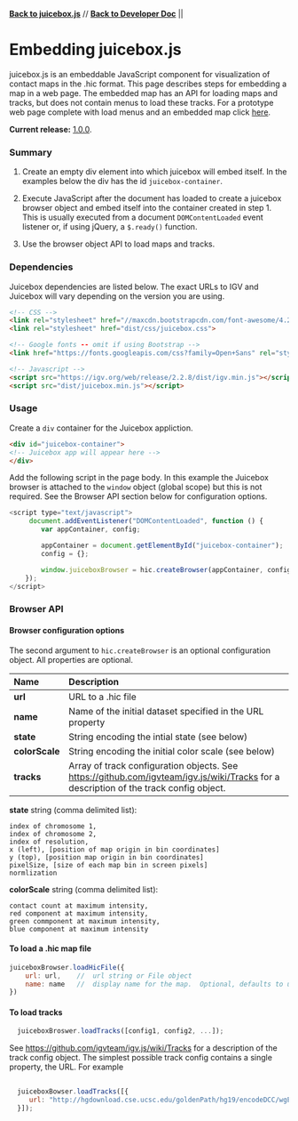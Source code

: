 [**Back to juicebox.js**](../) // [**Back to Developer Doc**](developers) || 


# Embedding juicebox.js

juicebox.js is an embeddable JavaScript component for visualization of contact maps in the .hic format.  This page describes steps for embedding a map in a
web page.  The embedded map has an API for loading maps and tracks, but
does not contain menus to load these tracks.   For a prototype web page
complete with load menus and an embedded map click [here](site).

**Current release:** [1.0.0](https://igv.org/web/jb/release/1.0.0/).

### Summary

1. Create an empty div element into which juicebox will embed itself.  In the examples
below the div has the id `juicebox-container`.

2. Execute JavaScript after the document has loaded to create a juicebox browser object and embed itself into the container created in step 1.   This is usually
executed from a document `DOMContentLoaded` event listener or, if using
jQuery,  a `$.ready()` function.

3. Use the browser object API to load maps and tracks.


### Dependencies

Juicebox dependencies are listed below.   The exact URLs to IGV and Juicebox
will vary depending on the version you are using.

```html
<!-- CSS -->
<link rel="stylesheet" href="//maxcdn.bootstrapcdn.com/font-awesome/4.2.0/css/font-awesome.min.css">
<link rel="stylesheet" href="dist/css/juicebox.css">

<!-- Google fonts -- omit if using Bootstrap -->
<link href="https://fonts.googleapis.com/css?family=Open+Sans" rel="stylesheet">

<!-- Javascript -->
<script src="https://igv.org/web/release/2.2.8/dist/igv.min.js"></script></script>
<script src="dist/juicebox.min.js"></script>
```

### Usage

Create a `div` container for the Juicebox appliction.

```html
<div id="juicebox-container">
<!-- Juicebox app will appear here -->
</div>
```

Add the following script in the page body.  In this example the Juicebox browser
is attached to the `window` object (global scope) but this is not required.
See the Browser API section below for configuration options.

```js
<script type="text/javascript">
     document.addEventListener("DOMContentLoaded", function () {
        var appContainer, config;

        appContainer = document.getElementById("juicebox-container");
        config = {};

        window.juiceboxBrowser = hic.createBrowser(appContainer, config);
    });
</script>
```


### Browser API

#### Browser configuration options

The second argument to `hic.createBrowser` is an optional configuration object.  All properties are optional.

Name  | Description
:------------- | :-------------
**url**  | URL to a .hic file
**name**| Name of the initial dataset specified in the URL property
**state**| String encoding the intial state  (see below)
**colorScale** | String encoding the initial color scale (see below)
**tracks** | Array of track configuration objects.  See <https://github.com/igvteam/igv.js/wiki/Tracks> for a description of the track config object.

**state** string (comma delimited list):

```
index of chromosome 1,
index of chromosome 2,
index of resolution,
x (left), [position of map origin in bin coordinates]
y (top), [position map origin in bin coordinates]
pixelSize, [size of each map bin in screen pixels]
normlization
```
**colorScale** string (comma delimited list):

```
contact count at maximum intensity,
red component at maximum intensity,
green commponent at maximum intensity,
blue component at maximum intensity
```


#### To load a .hic map file

```js 
juiceboxBrowser.loadHicFile({
    url: url,    //  url string or File object
    name: name   //  display name for the map.  Optional, defaults to url
})

```


#### To load tracks


```JavaScript
  juiceboxBroswer.loadTracks([config1, config2, ...]);

```

See <https://github.com/igvteam/igv.js/wiki/Tracks> for a description of the track config object.  The simplest possible track config contains a single property, the URL.  For example


```JavaScript
  
  juiceboxBowser.loadTracks([{
     url: "http://hgdownload.cse.ucsc.edu/goldenPath/hg19/encodeDCC/wgEncodeBroadHistone/wgEncodeBroadHistoneGm12878H3k4me3StdSig.bigWig"
  }]);

```

